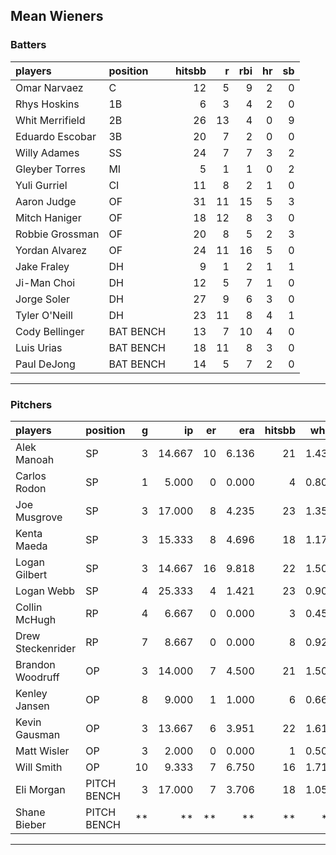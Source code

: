 ## Mean Wieners

### Batters

 
|players         |position  | hitsbb|  r| rbi| hr| sb| 
|:---------------|:---------|------:|--:|---:|--:|--:| 
|Omar Narvaez    |C         |     12|  5|   9|  2|  0| 
|Rhys Hoskins    |1B        |      6|  3|   4|  2|  0| 
|Whit Merrifield |2B        |     26| 13|   4|  0|  9| 
|Eduardo Escobar |3B        |     20|  7|   2|  0|  0| 
|Willy Adames    |SS        |     24|  7|   7|  3|  2| 
|Gleyber Torres  |MI        |      5|  1|   1|  0|  2| 
|Yuli Gurriel    |CI        |     11|  8|   2|  1|  0| 
|Aaron Judge     |OF        |     31| 11|  15|  5|  3| 
|Mitch Haniger   |OF        |     18| 12|   8|  3|  0| 
|Robbie Grossman |OF        |     20|  8|   5|  2|  3| 
|Yordan Alvarez  |OF        |     24| 11|  16|  5|  0| 
|Jake Fraley     |DH        |      9|  1|   2|  1|  1| 
|Ji-Man Choi     |DH        |     12|  5|   7|  1|  0| 
|Jorge Soler     |DH        |     27|  9|   6|  3|  0| 
|Tyler O'Neill   |DH        |     23| 11|   8|  4|  1| 
|Cody Bellinger  |BAT BENCH |     13|  7|  10|  4|  0| 
|Luis Urias      |BAT BENCH |     18| 11|   8|  3|  0| 
|Paul DeJong     |BAT BENCH |     14|  5|   7|  2|  0| 

* * *

### Pitchers

 
|players           |position    |  g|     ip| er|   era| hitsbb|  whip| so|  w| sv| 
|:-----------------|:-----------|--:|------:|--:|-----:|------:|-----:|--:|--:|--:| 
|Alek Manoah       |SP          |  3| 14.667| 10| 6.136|     21| 1.432| 17|  2|  0| 
|Carlos Rodon      |SP          |  1|  5.000|  0| 0.000|      4| 0.800| 11|  1|  0| 
|Joe Musgrove      |SP          |  3| 17.000|  8| 4.235|     23| 1.353| 21|  1|  0| 
|Kenta Maeda       |SP          |  3| 15.333|  8| 4.696|     18| 1.174| 14|  2|  0| 
|Logan Gilbert     |SP          |  3| 14.667| 16| 9.818|     22| 1.500| 13|  0|  0| 
|Logan Webb        |SP          |  4| 25.333|  4| 1.421|     23| 0.908| 32|  2|  0| 
|Collin McHugh     |RP          |  4|  6.667|  0| 0.000|      3| 0.450|  7|  1|  1| 
|Drew Steckenrider |RP          |  7|  8.667|  0| 0.000|      8| 0.923|  6|  2|  2| 
|Brandon Woodruff  |OP          |  3| 14.000|  7| 4.500|     21| 1.500| 15|  0|  0| 
|Kenley Jansen     |OP          |  8|  9.000|  1| 1.000|      6| 0.667| 10|  1|  5| 
|Kevin Gausman     |OP          |  3| 13.667|  6| 3.951|     22| 1.610| 17|  2|  0| 
|Matt Wisler       |OP          |  3|  2.000|  0| 0.000|      1| 0.500|  1|  0|  0| 
|Will Smith        |OP          | 10|  9.333|  7| 6.750|     16| 1.714| 12|  0|  6| 
|Eli Morgan        |PITCH BENCH |  3| 17.000|  7| 3.706|     18| 1.059| 12|  1|  0| 
|Shane Bieber      |PITCH BENCH | **|     **| **|    **|     **|    **| **| **| **| 


* * *


